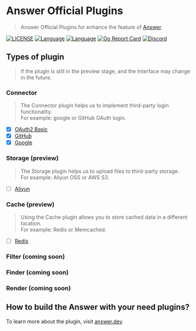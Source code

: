 # Answer Official Plugins
> Answer Official Plugins for enhance the feature of [Answer](https://github.com/answerdev/answer).

[![LICENSE](https://img.shields.io/github/license/answerdev/answer)](https://github.com/answerdev/answer/blob/main/LICENSE)
[![Language](https://img.shields.io/badge/language-go-blue.svg)](https://golang.org/)
[![Language](https://img.shields.io/badge/language-react-blue.svg)](https://reactjs.org/)
[![Go Report Card](https://goreportcard.com/badge/github.com/answerdev/answer)](https://goreportcard.com/report/github.com/answerdev/answer)
[![Discord](https://img.shields.io/badge/discord-chat-5865f2?logo=discord&logoColor=f5f5f5)](https://discord.gg/Jm7Y4cbUej)

## Types of plugin
> If the plugin is still in the preview stage, and the Interface may change in the future.

### Connector 
> The Connector plugin helps us to implement third-party login functionality.   
> For example: google or GitHub OAuth login.

- [x] [OAuth2 Basic](https://github.com/answerdev/plugins/tree/main/connector/common)
- [x] [GitHub](https://github.com/answerdev/plugins/tree/main/connector/github)
- [x] [Google](https://github.com/answerdev/plugins/tree/main/connector/google)

### Storage (preview)
> The Storage plugin helps us to upload files to third-party storage.  
> For example: Aliyun OSS or AWS S3.

- [ ] [Aliyun](https://github.com/answerdev/plugins/tree/main/storage/aliyunoss)

### Cache (preview)
> Using the Cache plugin allows you to store cached data in a different location.  
> For example: Redis or Memcached.

- [ ] [Redis](https://github.com/answerdev/plugins/tree/main/cache/redis)

### Filter (coming soon)

### Finder (coming soon)

### Render (coming soon)

## How to build the Answer with your need plugins?
To learn more about the plugin, visit [answer.dev](https://answer.dev).